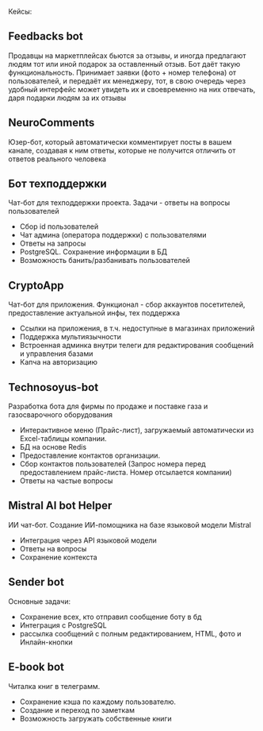 Кейсы:

<h2><b>Feedbacks bot</b></h2>
Продавцы на маркетплейсах бьются за отзывы, и иногда предлагают людям тот или иной подарок за оставленный отзыв.
Бот даёт такую функциональность. Принимает заявки (фото + номер телефона) от пользователей, и передаёт их менеджеру, тот, в свою очередь через удобный интерфейс может увидеть их и своевременно на них отвечать, даря подарки людям за их отзывы

<h2><b>NeuroComments</b></h2>
Юзер-бот, который автоматически комментирует посты в вашем канале, создавая к ним ответы, которые не получится отличить от ответов реального человека

<h2><b>Бот техподдержки</b></h2>

Чат-бот для техподдержки проекта. Задачи - ответы на вопросы пользователей

- Сбор id пользователей
- Чат админа (оператора поддержки) с пользователями
- Ответы на запросы
- PostgreSQL. Сохранение информации в БД
- Возможность банить/разбанивать пользователей

<h2><b>CryptoApp</b></h2>

Чат-бот для приложения. Функционал - сбор аккаунтов посетителей, предоставление актуальной инфы, тех поддержка

- Ссылки на приложения, в т.ч. недоступные в магазинах приложений
- Поддержка мультиязычности
- Встроенная админка внутри телеги для редактирования сообщений и управления базами
- Капча на авторизацию

<h2><b>Technosoyus-bot</b></h2>

Разработка бота для фирмы по продаже и поставке газа и газосварочного оборудования

- Интерактивное меню (Прайс-лист), загружаемый автоматически из Excel-таблицы компании.
- БД на основе Redis
- Предоставление контактов организации.
- Сбор контактов пользователей (Запрос номера перед предоставлением прайс-листа. Номер отсылается компании)
- Ответы на частые вопросы


<h2><b>Mistral AI bot Helper</b></h2>

ИИ чат-бот. Создание ИИ-помощника на базе языковой модели Mistral 

- Интеграция через API языковой модели
- Ответы на вопросы
- Сохранение контекста

<h2>Sender bot</h2>

Основные задачи: 

- Сохранение всех, кто отправил сообщение боту в бд
- Интеграция с PostgreSQL
- рассылка сообщений с полным редактированием, HTML, фото и Инлайн-кнопки

<h2><b>E-book bot</b></h2>

Читалка книг в телеграмм.

- Сохранение кэша по каждому пользователю.
- Создание и переход по заметкам
- Возможность загружать собственные книги
